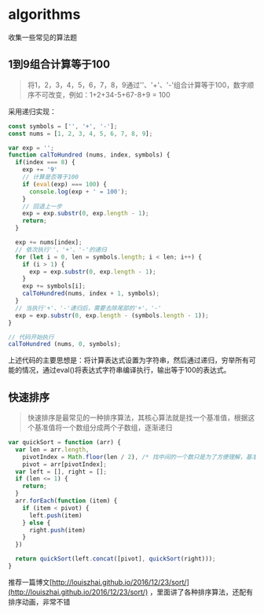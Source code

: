 # algorithms
收集一些常见的算法题

## 1到9组合计算等于100
> 将1，2，3，4，5，6，7，8，9通过''、'+'、'-'组合计算等于100，数字顺序不可改变，例如：1+2+34-5+67-8+9 = 100

采用递归实现：
```js
const symbols = ['', '+', '-'];
const nums = [1, 2, 3, 4, 5, 6, 7, 8, 9];

var exp = '';
function calToHundred (nums, index, symbols) {
  if(index === 8) {
    exp += '9'
    // 计算是否等于100
    if (eval(exp) === 100) {
      console.log(exp + ' = 100');
    }
    // 回退上一步
    exp = exp.substr(0, exp.length - 1);
    return;
  }

  exp += nums[index];
  // 依次执行''、'+'、'-'的递归
  for (let i = 0, len = symbols.length; i < len; i++) {
    if (i > 1) {
      exp = exp.substr(0, exp.length - 1);
    }
    exp += symbols[i];
    calToHundred(nums, index + 1, symbols);
  }
  // 当执行'+'、'-'递归后，需要去除尾部的'+'、'-'
  exp = exp.substr(0, exp.length - (symbols.length - 1));
}

// 代码开始执行
calToHundred (nums, 0, symbols);
```
上述代码的主要思想是：将计算表达式设置为字符串，然后通过递归，穷举所有可能的情况，通过eval()将表达式字符串编译执行，输出等于100的表达式。


## 快速排序
> 快速排序是最常见的一种排序算法，其核心算法就是找一个基准值，根据这个基准值将一个数组分成两个子数组，逐渐递归

```js
var quickSort = function (arr) {
  var len = arr.length, 
    pivotIndex = Math.floor(len / 2), /* 找中间的一个数只是为了方便理解，基准值可以是数组中任意一个数 */
    pivot = arr[pivotIndex];
  var left = [], right = [];
  if (len <= 1) {
    return;
  }
  arr.forEach(function (item) {
    if (item < pivot) {
      left.push(item)
    } else {
      right.push(item)
    }
  })

  return quickSort(left.concat([pivot], quickSort(right)));
}
```
推荐一篇博文[http://louiszhai.github.io/2016/12/23/sort/](http://louiszhai.github.io/2016/12/23/sort/) ，里面讲了各种排序算法，还配有排序动画，非常不错



